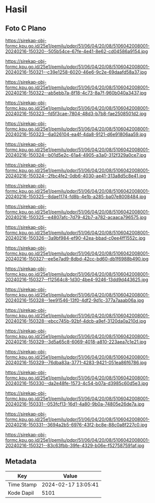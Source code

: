 # Hasil

## Foto C Plano

https://sirekap-obj-formc.kpu.go.id/25e1/pemilu/pdpr/51/06/04/20/08/5106042008001-20240216-150320--505b54ce-67fe-4e41-8e62-cd04586a9154.jpg

https://sirekap-obj-formc.kpu.go.id/25e1/pemilu/pdpr/51/06/04/20/08/5106042008001-20240216-150321--c39e1258-6020-46e6-9c2e-69daafd58a37.jpg

https://sirekap-obj-formc.kpu.go.id/25e1/pemilu/pdpr/51/06/04/20/08/5106042008001-20240216-150322--ab5ebb7a-8f18-4c73-8a7f-960b040a3437.jpg

https://sirekap-obj-formc.kpu.go.id/25e1/pemilu/pdpr/51/06/04/20/08/5106042008001-20240216-150323--fd5f3cae-7804-48d3-b7b8-fae2508501d2.jpg

https://sirekap-obj-formc.kpu.go.id/25e1/pemilu/pdpr/51/06/04/20/08/5106042008001-20240216-150323--6a026104-ea4f-4da8-9121-d6e91806aa59.jpg

https://sirekap-obj-formc.kpu.go.id/25e1/pemilu/pdpr/51/06/04/20/08/5106042008001-20240216-150324--b01d5e2c-61a4-4905-a3a0-312f329a0ce7.jpg

https://sirekap-obj-formc.kpu.go.id/25e1/pemilu/pdpr/51/06/04/20/08/5106042008001-20240216-150324--2fbc4fe2-0db6-4030-ae41-313a8d5c8e41.jpg

https://sirekap-obj-formc.kpu.go.id/25e1/pemilu/pdpr/51/06/04/20/08/5106042008001-20240216-150325--8dae1174-fd8b-4e1b-a285-ba07e8008484.jpg

https://sirekap-obj-formc.kpu.go.id/25e1/pemilu/pdpr/51/06/04/20/08/5106042008001-20240216-150325--e4807afc-7d79-42b7-a782-acaaca796575.jpg

https://sirekap-obj-formc.kpu.go.id/25e1/pemilu/pdpr/51/06/04/20/08/5106042008001-20240216-150326--3a9bf984-ef90-42ea-bbad-c0ee4ff1552c.jpg

https://sirekap-obj-formc.kpu.go.id/25e1/pemilu/pdpr/51/06/04/20/08/5106042008001-20240216-150327--ee5e7ad9-8dbd-42cc-bd60-db1f6988b490.jpg

https://sirekap-obj-formc.kpu.go.id/25e1/pemilu/pdpr/51/06/04/20/08/5106042008001-20240216-150327--f12564c8-1d30-4be4-9246-13dd9d443625.jpg

https://sirekap-obj-formc.kpu.go.id/25e1/pemilu/pdpr/51/06/04/20/08/5106042008001-20240216-150328--1ee91546-13f0-4df2-9d1c-377a7aaab06a.jpg

https://sirekap-obj-formc.kpu.go.id/25e1/pemilu/pdpr/51/06/04/20/08/5106042008001-20240216-150328--ebcc745b-92bf-4dcb-a9ef-3120da0a210d.jpg

https://sirekap-obj-formc.kpu.go.id/25e1/pemilu/pdpr/51/06/04/20/08/5106042008001-20240216-150329--3d5a65c8-6069-4018-a810-223aea7c1e21.jpg

https://sirekap-obj-formc.kpu.go.id/25e1/pemilu/pdpr/51/06/04/20/08/5106042008001-20240216-150329--76dba83a-3771-4283-9421-051ea86f6786.jpg

https://sirekap-obj-formc.kpu.go.id/25e1/pemilu/pdpr/51/06/04/20/08/5106042008001-20240216-150330--da2e48fe-1573-4c54-b07a-d3985c60d5e3.jpg

https://sirekap-obj-formc.kpu.go.id/25e1/pemilu/pdpr/51/06/04/20/08/5106042008001-20240216-150331--053fcf13-16d1-4a80-9b0a-74805e26de7a.jpg

https://sirekap-obj-formc.kpu.go.id/25e1/pemilu/pdpr/51/06/04/20/08/5106042008001-20240216-150331--3694a2b5-6976-43f2-bc8e-88c0a8f227c0.jpg

https://sirekap-obj-formc.kpu.go.id/25e1/pemilu/pdpr/51/06/04/20/08/5106042008001-20240216-150321--83c63fbb-39fe-4329-b06e-f527587591af.jpg


## Metadata

| Key        | Value               |
| ---------- | ------------------- |
| Time Stamp | 2024-02-17 13:05:41 |
| Kode Dapil | 5101                |



